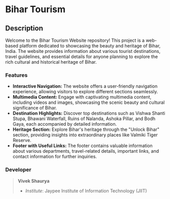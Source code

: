 # Bihar Tourism

## Description
Welcome to the Bihar Tourism Website repository! This project is a web-based platform dedicated to showcasing the beauty and heritage of Bihar, India. The website provides information about various tourist destinations, travel guidelines, and essential details for anyone planning to explore the rich cultural and historical heritage of Bihar.

### Features
- **Interactive Navigation:** The website offers a user-friendly navigation experience, allowing visitors to explore different sections seamlessly.
- **Multimedia Content:** Engage with captivating multimedia content, including videos and images, showcasing the scenic beauty and cultural significance of Bihar.
- **Destination Highlights:** Discover top destinations such as Vishwa Shanti Stupa, Bhawani Waterfall, Ruins of Nalanda, Ashoka Pillar, and Bodh Gaya, each accompanied by detailed information.
- **Heritage Section:** Explore Bihar's heritage through the "Unlock Bihar" section, providing insights into extraordinary places like Valmiki Tiger Reserve.
- **Footer with Useful Links:** The footer contains valuable information about various departments, travel-related details, important links, and contact information for further inquiries.


### Developer

> **Vivek Shaurya**
> - *Institute*: Jaypee Institute of Information Technology (JIIT)

